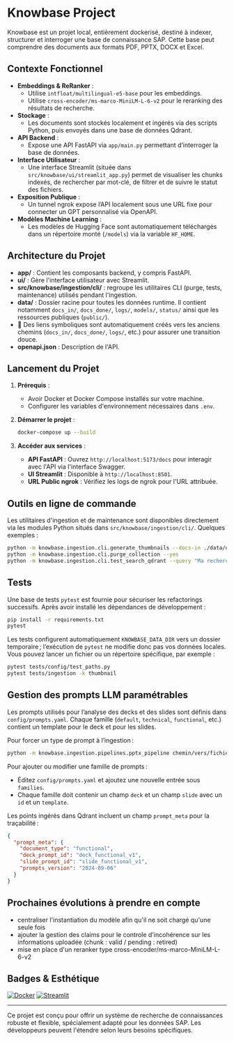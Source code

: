 # Knowbase Project

Knowbase est un projet local, entièrement dockerisé, destiné à indexer, structurer et interroger une base de connaissance SAP. Cette base peut comprendre des documents aux formats PDF, PPTX, DOCX et Excel.

## Contexte Fonctionnel

- **Embeddings & ReRanker** :
  - Utilise `intfloat/multilingual-e5-base` pour les embeddings.
  - Utilise `cross-encoder/ms-marco-MiniLM-L-6-v2` pour le reranking des résultats de recherche.
- **Stockage** :
  - Les documents sont stockés localement et ingérés via des scripts Python, puis envoyés dans une base de données Qdrant.
- **API Backend** :
  - Expose une API FastAPI via `app/main.py` permettant d’interroger la base de données.
- **Interface Utilisateur** :
  - Une interface Streamlit (située dans `src/knowbase/ui/streamlit_app.py`) permet de visualiser les chunks indexés, de rechercher par mot-clé, de filtrer et de suivre le statut des fichiers.
- **Exposition Publique** :
  - Un tunnel ngrok expose l’API localement sous une URL fixe pour connecter un GPT personnalisé via OpenAPI.
- **Modèles Machine Learning** :
  - Les modèles de Hugging Face sont automatiquement téléchargés dans un répertoire monté (`/models`) via la variable `HF_HOME`.

## Architecture du Projet

- **app/** : Contient les composants backend, y compris FastAPI.
- **ui/** : Gère l'interface utilisateur avec Streamlit.
- **src/knowbase/ingestion/cli/** : regroupe les utilitaires CLI (purge, tests,
  maintenance) utilisés pendant l'ingestion.
- **data/** : Dossier racine pour toutes les données runtime. Il contient
  notamment `docs_in/`, `docs_done/`, `logs/`, `models/`, `status/` ainsi que les
  ressources publiques (`public/`).
- 🔁 Des liens symboliques sont automatiquement créés vers les anciens chemins
  (`docs_in/`, `docs_done/`, `logs/`, etc.) pour assurer une transition douce.
- **openapi.json** : Description de l'API.

## Lancement du Projet

1. **Prérequis** :
   - Avoir Docker et Docker Compose installés sur votre machine.
   - Configurer les variables d'environnement nécessaires dans `.env`.

2. **Démarrer le projet** :
   ```bash
   docker-compose up --build
   ```

3. **Accéder aux services** :
   - **API FastAPI** : Ouvrez `http://localhost:5173/docs` pour interagir avec l'API via l'interface Swagger.
   - **UI Streamlit** : Disponible à `http://localhost:8501`.
   - **URL Public ngrok** : Vérifiez les logs de ngrok pour l'URL attribuée.

## Outils en ligne de commande

Les utilitaires d'ingestion et de maintenance sont disponibles directement via
les modules Python situés dans `src/knowbase/ingestion/cli/`. Quelques exemples
:

```bash
python -m knowbase.ingestion.cli.generate_thumbnails --docs-in ./data/docs_in
python -m knowbase.ingestion.cli.purge_collection --yes
python -m knowbase.ingestion.cli.test_search_qdrant --query "Ma recherche"
```

## Tests

Une base de tests `pytest` est fournie pour sécuriser les refactorings
successifs. Après avoir installé les dépendances de développement :

```bash
pip install -r requirements.txt
pytest
```

Les tests configurent automatiquement `KNOWBASE_DATA_DIR` vers un dossier
temporaire ; l’exécution de `pytest` ne modifie donc pas vos données locales.
Vous pouvez lancer un fichier ou un répertoire spécifique, par exemple :

```bash
pytest tests/config/test_paths.py
pytest tests/ingestion -k thumbnail
```

## Gestion des prompts LLM paramétrables

Les prompts utilisés pour l’analyse des decks et des slides sont définis dans `config/prompts.yaml`.
Chaque famille (`default`, `technical`, `functional`, etc.) contient un template pour le deck et pour les slides.

Pour forcer un type de prompt à l’ingestion :
```bash
python -m knowbase.ingestion.pipelines.pptx_pipeline chemin/vers/fichier.pptx --document-type functional
```

Pour ajouter ou modifier une famille de prompts :
- Éditez `config/prompts.yaml` et ajoutez une nouvelle entrée sous `families`.
- Chaque famille doit contenir un champ `deck` et un champ `slide` avec un `id` et un `template`.

Les points ingérés dans Qdrant incluent un champ `prompt_meta` pour la traçabilité :
```json
{
  "prompt_meta": {
    "document_type": "functional",
    "deck_prompt_id": "deck_functional_v1",
    "slide_prompt_id": "slide_functional_v1",
    "prompts_version": "2024-09-06"
  }
}
```

## Prochaines évolutions à prendre en compte
 - centraliser l'instantiation du modèle afin qu'il ne soit chargé qu'une seule fois
 - ajouter la gestion des claims pour le controle d'incohérence sur les informations uploadée (chunk : valid / pending : retired)
 - mise en place d'un reranker type cross-encoder/ms-marco-MiniLM-L-6-v2

## Badges & Esthétique

[![Docker](https://img.shields.io/badge/Docker-Ready-blue)](https://www.docker.com/)
[![Streamlit](https://img.shields.io/badge/Streamlit-UI-red)](https://www.streamlit.io/)

---

Ce projet est conçu pour offrir un système de recherche de connaissances robuste et flexible, spécialement adapté pour les données SAP. Les développeurs peuvent l'étendre selon leurs besoins spécifiques.
